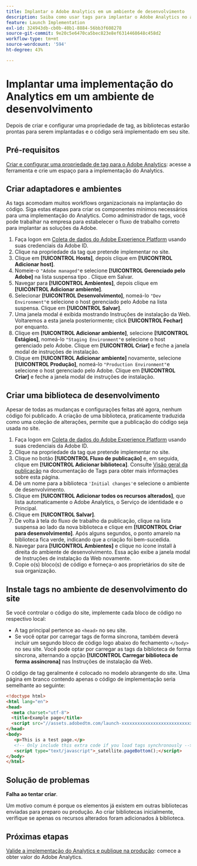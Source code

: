```yaml
---
title: Implantar o Adobe Analytics em um ambiente de desenvolvimento
description: Saiba como usar tags para implantar o Adobe Analytics no ambiente de desenvolvimento.
feature: Launch Implementation
exl-id: 324943db-cb0b-40b1-8884-56bb3f608278
source-git-commit: 9e20c5e6470ca5bec823e8ef6314468648c458d2
workflow-type: tm+mt
source-wordcount: '594'
ht-degree: 43%

---
```


# Implantar uma implementação do Analytics em um ambiente de desenvolvimento

Depois de criar e configurar uma propriedade de tag, as bibliotecas estarão prontas para serem implantadas e o código será implementado em seu site.

## Pré-requisitos

[Criar e configurar uma propriedade de tag para o Adobe Analytics](create-analytics-property.md): acesse a ferramenta e crie um espaço para a implementação do Analytics.

## Criar adaptadores e ambientes

As tags acomodam muitos workflows organizacionais na implantação do código. Siga estas etapas para criar os componentes mínimos necessários para uma implementação do Analytics. Como administrador de tags, você pode trabalhar na empresa para estabelecer o fluxo de trabalho correto para implantar as soluções da Adobe.

1. Faça logon em [Coleta de dados do Adobe Experience Platform](https://experience.adobe.com/data-collection) usando suas credenciais da Adobe ID.
2. Clique na propriedade da tag que pretende implementar no site.
3. Clique em **[!UICONTROL Hosts]**, depois clique em **[!UICONTROL Adicionar host]**.
4. Nomeie-o `"Adobe managed"`e selecione **[!UICONTROL Gerenciado pelo Adobe]** na lista suspensa tipo . Clique em Salvar.
5. Navegar para **[!UICONTROL Ambientes]**, depois clique em **[!UICONTROL Adicionar ambiente]**.
6. Selecionar **[!UICONTROL Desenvolvimento]**, nomeá-lo `"Dev Environment"`e selecione o host gerenciado pelo Adobe na lista suspensa. Clique em **[!UICONTROL Salvar]**.
7. Uma janela modal é exibida mostrando Instruções de instalação da Web. Voltaremos a esta janela posteriormente; click **[!UICONTROL Fechar]** por enquanto.
8. Clique em **[!UICONTROL Adicionar ambiente]**, selecione **[!UICONTROL Estágios]**, nomeá-lo `"Staging Environment"`e selecione o host gerenciado pelo Adobe. Clique em **[!UICONTROL Criar]** e feche a janela modal de instruções de instalação.
9. Clique em **[!UICONTROL Adicionar ambiente]** novamente, selecione **[!UICONTROL Produção]**, nomeá-lo `"Production Environment"`e selecione o host gerenciado pelo Adobe. Clique em **[!UICONTROL Criar]** e feche a janela modal de instruções de instalação.

## Criar uma biblioteca de desenvolvimento

Apesar de todas as mudanças e configurações feitas até agora, nenhum código foi publicado. A criação de uma biblioteca, praticamente traduzida como uma coleção de alterações, permite que a publicação do código seja usada no site.

1. Faça logon em [Coleta de dados do Adobe Experience Platform](https://experience.adobe.com/data-collection) usando suas credenciais da Adobe ID.
2. Clique na propriedade da tag que pretende implementar no site.
3. Clique no botão **[!UICONTROL Fluxo de publicação]** e, em seguida, clique em **[!UICONTROL Adicionar biblioteca]**. Consulte [Visão geral da publicação](https://experienceleague.adobe.com/docs/experience-platform/tags/publish/overview.html) na documentação de Tags para obter mais informações sobre esta página.
4. Dê um nome para a biblioteca `'Initial changes'`e selecione o ambiente de desenvolvimento.
5. Clique em **[!UICONTROL Adicionar todos os recursos alterados]**, que lista automaticamente o Adobe Analytics, o Serviço de identidade e o Principal.
6. Clique em **[!UICONTROL Salvar]**.
7. De volta à tela do fluxo de trabalho da publicação, clique na lista suspensa ao lado da nova biblioteca e clique em **[!UICONTROL Criar para desenvolvimento]**. Após alguns segundos, o ponto amarelo na biblioteca fica verde, indicando que a criação foi bem-sucedida.
8. Navegar para **[!UICONTROL Ambientes]** e clique no ícone install à direita do ambiente de desenvolvimento. Essa ação exibe a janela modal de Instruções de instalação da Web novamente.
9. Copie o(s) bloco(s) de código e forneça-o aos proprietários do site de sua organização.

## Instale tags no ambiente de desenvolvimento do site

Se você controlar o código do site, implemente cada bloco de código no respectivo local:

* A tag principal pertence ao `<head>` no seu site.
* Se você optar por carregar tags de forma síncrona, também deverá incluir um segundo bloco de código logo abaixo do fechamento `</body>` no seu site. Você pode optar por carregar as tags da biblioteca de forma síncrona, alternando a opção **[!UICONTROL Carregar biblioteca de forma assíncrona]** nas Instruções de instalação da Web.

O código de tag geralmente é colocado no modelo abrangente do site. Uma página em branco contendo apenas o código de implementação seria semelhante ao seguinte:

```html
<!doctype html>
<html lang="en">
<head>
  <meta charset="utf-8">
  <title>Example page</title>
  <script src="//assets.adobedtm.com/launch-xxxxxxxxxxxxxxxxxxxxxxxxxxxxxxxxxx-development.min.js"></script>
</head>
<body>
   <p>This is a test page.</p>
   <!-- Only include this extra code if you load tags synchronously -->
   <script type="text/javascript">_satellite.pageBottom();</script>
</body>
</html>
```

## Solução de problemas

**Falha ao tentar criar**.

Um motivo comum é porque os elementos já existem em outras bibliotecas enviadas para preparo ou produção. Ao criar bibliotecas inicialmente, verifique se apenas os recursos alterados foram adicionados à biblioteca.

## Próximas etapas

[Valide a implementação do Analytics e publique na produção](validate-publish-prod.md): comece a obter valor do Adobe Analytics.
